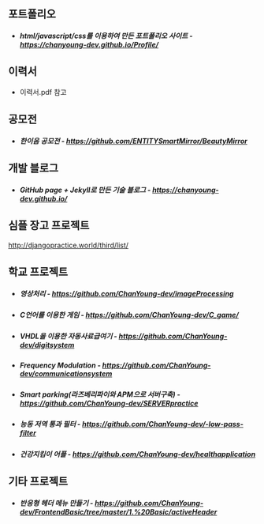 ## 포트폴리오
- ##### html/javascript/css를 이용하여 만든 포트폴리오 사이트 - https://chanyoung-dev.github.io/Profile/

## 이력서
- 이력서.pdf 참고

## 공모전
- ##### 한이음 공모전 - https://github.com/ENTITYSmartMirror/BeautyMirror


## 개발 블로그
- ##### GitHub page + Jekyll로 만든 기술 블로그 - https://chanyoung-dev.github.io/

## 심플 장고 프로젝트
http://djangopractice.world/third/list/

## 학교 프로젝트
- ##### 영상처리 - https://github.com/ChanYoung-dev/imageProcessing
- ##### C언어를 이용한 게임 - https://github.com/ChanYoung-dev/C_game/
- ##### VHDL을 이용한 자동사료급여기 - https://github.com/ChanYoung-dev/digitsystem
- ##### Frequency Modulation - https://github.com/ChanYoung-dev/communicationsystem
- ##### Smart parking(라즈베리파이와 APM으로 서버구축) - https://github.com/ChanYoung-dev/SERVERpractice
- ##### 능동 저역 통과 필터 - https://github.com/ChanYoung-dev/-low-pass-filter
- ##### 건강지킴이 어플 - https://github.com/ChanYoung-dev/healthapplication

## 기타 프로젝트
- ##### 반응형 헤더 메뉴 만들기 - https://github.com/ChanYoung-dev/FrontendBasic/tree/master/1.%20Basic/activeHeader